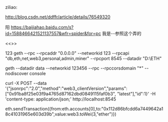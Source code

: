 ziliao:


http://blog.csdn.net/ddffr/article/details/76549320  

阳 https://baijiahao.baidu.com/s?id=1588466421521137557&wfr=spider&for=pc  我是--参照这个弄的


<<<kind inside mad rule scissors dismiss abandon comfort then second myth dwarf>>>


 123
geth --rpc --rpcaddr "0.0.0.0" --networkid 123 --rpcapi  "db,eth,net,web3,personal,admin,miner"  --rpcport 8545 --datadir "D:\ETH"


geth --datadir data --networkid 123456 --rpc --rpccorsdomain "*" --nodiscover console




 curl -X POST --data '{"jsonrpc":"2.0","method":"web3_clientVersion","params":["0x91ba8f25e03f9a4765d87162dbd0849115faf0b3", "latest"],"id":1}' -H 'content-type: application/json;' http://localhost:8545



 eth.sendTransaction({from:eth.accounts[0],to:"0x112d86bfcdd6a7449642a18c41031965e603d39b",value:web3.toWei(3,"ether")})